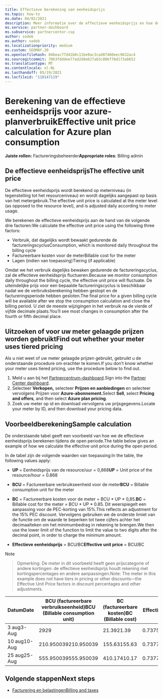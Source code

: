 ```yaml
---
title: Effectieve berekening van eenheidsprijs
ms.topic: how-to
ms.date: 04/02/2021
description: Meer informatie over de effectieve eenheidsprijs en hoe deze wordt berekend. Dit artikel bevat ook een voorbeeldberekening.
ms.service: partner-dashboard
ms.subservice: partnercenter-csp
author: sodeb
ms.author: sodeb
ms.localizationpriority: medium
ms.custom: SEOMAY.20
ms.openlocfilehash: 84beac77d41b8c11be9ac3cad87460eec9632ac4
ms.sourcegitcommit: 7063fdddee77ad2d8e627ab3c806f76d173ab652
ms.translationtype: MT
ms.contentlocale: nl-NL
ms.lasthandoff: 05/19/2021
ms.locfileid: "110147119"
---
```

# <a name="effective-unit-price-calculation-for-azure-plan-consumption"></a><span data-ttu-id="0dabd-104">Berekening van de effectieve eenheidsprijs voor azure-planverbruik</span><span class="sxs-lookup"><span data-stu-id="0dabd-104">Effective unit price calculation for Azure plan consumption</span></span>

<span data-ttu-id="0dabd-105">**Juiste rollen:** Factureringsbeheerder</span><span class="sxs-lookup"><span data-stu-id="0dabd-105">**Appropriate roles**: Billing admin</span></span>

## <a name="the-effective-unit-price"></a><span data-ttu-id="0dabd-106">De effectieve eenheidsprijs</span><span class="sxs-lookup"><span data-stu-id="0dabd-106">The effective unit price</span></span>

<span data-ttu-id="0dabd-107">De effectieve eenheidsprijs wordt berekend op meterniveau (in tegenstelling tot het resourceniveau) en wordt dagelijks aangepast op basis van het metergebruik.</span><span class="sxs-lookup"><span data-stu-id="0dabd-107">The effective unit price is calculated at the meter level (as opposed to the resource level), and is adjusted daily according to meter usage.</span></span>

<span data-ttu-id="0dabd-108">We berekenen de effectieve eenheidsprijs aan de hand van de volgende drie factoren:</span><span class="sxs-lookup"><span data-stu-id="0dabd-108">We calculate the effective unit price using the following three factors:</span></span>

- <span data-ttu-id="0dabd-109">Verbruik, dat dagelijks wordt bewaakt gedurende de factureringscyclus</span><span class="sxs-lookup"><span data-stu-id="0dabd-109">Consumption, which is monitored daily throughout the billing cycle</span></span>
- <span data-ttu-id="0dabd-110">Factureerbare kosten voor de meter</span><span class="sxs-lookup"><span data-stu-id="0dabd-110">Billable cost for the meter</span></span>
- <span data-ttu-id="0dabd-111">Lagen (indien van toepassing)</span><span class="sxs-lookup"><span data-stu-id="0dabd-111">Tiering (if applicable)</span></span>

<span data-ttu-id="0dabd-112">Omdat we het verbruik dagelijks bewaken gedurende de factureringscyclus, zal de effectieve eenheidsprijs fluctueren.</span><span class="sxs-lookup"><span data-stu-id="0dabd-112">Because we monitor consumption daily throughout the billing cycle, the effective unit price will fluctuate.</span></span> <span data-ttu-id="0dabd-113">De uiteindelijke prijs voor een bepaalde factureringscyclus is beschikbaar nadat we de verbruiksberekening hebben gestopt en de factureringsperiode hebben gesloten.</span><span class="sxs-lookup"><span data-stu-id="0dabd-113">The final price for a given billing cycle will be available after we stop the consumption calculation and close the billing period.</span></span> <span data-ttu-id="0dabd-114">U ziet de meeste wijzigingen in het verbruik na de vierde of vijfde decimale plaats.</span><span class="sxs-lookup"><span data-stu-id="0dabd-114">You’ll see most changes in consumption after the fourth or fifth decimal place.</span></span>

## <a name="find-out-whether-your-meter-uses-tiered-pricing"></a><span data-ttu-id="0dabd-115">Uitzoeken of voor uw meter gelaagde prijzen worden gebruikt</span><span class="sxs-lookup"><span data-stu-id="0dabd-115">Find out whether your meter uses tiered pricing</span></span>

<span data-ttu-id="0dabd-116">Als u niet weet of uw meter gelaagde prijzen gebruikt, gebruikt u de onderstaande procedure om erachter te komen.</span><span class="sxs-lookup"><span data-stu-id="0dabd-116">If you don’t know whether your meter uses tiered pricing, use the procedure below to find out.</span></span> 

1. <span data-ttu-id="0dabd-117">Meld u aan bij het [Partnercentrum-dashboard](https://partner.microsoft.com/dashboard/).</span><span class="sxs-lookup"><span data-stu-id="0dabd-117">Sign into the [Partner Center dashboard](https://partner.microsoft.com/dashboard/).</span></span>
2. <span data-ttu-id="0dabd-118">Selecteer **Verkopen,** selecteer **Prijzen en aanbiedingen** en selecteer vervolgens Prijzen voor **Azure-abonnement.**</span><span class="sxs-lookup"><span data-stu-id="0dabd-118">Select **Sell**, select **Pricing and offers**, and then select **Azure plan pricing**.</span></span>
3. <span data-ttu-id="0dabd-119">Zoek uw meter op id en download vervolgens uw prijsgegevens.</span><span class="sxs-lookup"><span data-stu-id="0dabd-119">Locate your meter by ID, and then download your pricing data.</span></span> 

## <a name="sample-calculation"></a><span data-ttu-id="0dabd-120">Voorbeeldberekening</span><span class="sxs-lookup"><span data-stu-id="0dabd-120">Sample calculation</span></span>

<span data-ttu-id="0dabd-121">De onderstaande tabel geeft een voorbeeld van hoe we de effectieve eenheidsprijs berekenen tijdens de open periode.</span><span class="sxs-lookup"><span data-stu-id="0dabd-121">The table below gives an example of how we calculate the effective unit price during the open period.</span></span>

<span data-ttu-id="0dabd-122">In de tabel zijn de volgende waarden van toepassing:</span><span class="sxs-lookup"><span data-stu-id="0dabd-122">In the table, the following values apply:</span></span> 

- <span data-ttu-id="0dabd-123">**UP** = Eenheidsprijs van de resource/uur = 0,868</span><span class="sxs-lookup"><span data-stu-id="0dabd-123">**UP** = Unit price of the resource/hour = 0.868</span></span>

- <span data-ttu-id="0dabd-124">**BCU** = Factureerbare verbruikseenheid voor de meter</span><span class="sxs-lookup"><span data-stu-id="0dabd-124">**BCU** = Billable consumption unit for the meter</span></span>

- <span data-ttu-id="0dabd-125">**BC** = Factureerbare kosten voor de meter = BCU \* UP \* 0,85.</span><span class="sxs-lookup"><span data-stu-id="0dabd-125">**BC** = Billable cost for the meter = BCU \* UP \* 0.85.</span></span> <span data-ttu-id="0dabd-126">Dit weerspiegelt een aanpassing voor de PEC-korting van 15%.</span><span class="sxs-lookup"><span data-stu-id="0dabd-126">This reflects an adjustment for the 15% PEC discount.</span></span> <span data-ttu-id="0dabd-127">Vervolgens gebruiken we de onderste limiet van de functie om de waarde te beperken tot twee cijfers achter het decimaalteken om het minimumbedrag in rekening te brengen.</span><span class="sxs-lookup"><span data-stu-id="0dabd-127">We then use the lower limit of the function to limit the value to two digits after the decimal point, in order to charge the minimum amount.</span></span> 

- <span data-ttu-id="0dabd-128">**Effectieve eenheidsprijs** = BCU/BC</span><span class="sxs-lookup"><span data-stu-id="0dabd-128">**Effective unit price** = BCU/BC</span></span>

>[!NOTE]

><span data-ttu-id="0dabd-129">Opmerking: De meter in dit voorbeeld heeft geen prijscategorie of andere kortingen: de effectieve eenheidsprijs houdt rekening met kortingspercentages en andere aanpassingen.</span><span class="sxs-lookup"><span data-stu-id="0dabd-129">Note: The meter in this example does not have tiers in pricing or other discounts—the Effective Unit Price factors in discount percentages and other adjustments.</span></span>


| <span data-ttu-id="0dabd-130">Datum</span><span class="sxs-lookup"><span data-stu-id="0dabd-130">Date</span></span> | <span data-ttu-id="0dabd-131">BCU (factureerbare verbruikseenheid)</span><span class="sxs-lookup"><span data-stu-id="0dabd-131">BCU (Billable consumption unit)</span></span> | <span data-ttu-id="0dabd-132">BC (factureerbare kosten)</span><span class="sxs-lookup"><span data-stu-id="0dabd-132">BC (Billable cost)</span></span> | <span data-ttu-id="0dabd-133">Effectieve eenheidsprijs</span><span class="sxs-lookup"><span data-stu-id="0dabd-133">Effective unit price</span></span> |
| ------ | ----------- | ----------- | ----------- |  
| <span data-ttu-id="0dabd-134">3 aug</span><span class="sxs-lookup"><span data-stu-id="0dabd-134">3-Aug</span></span> | <span data-ttu-id="0dabd-135">29</span><span class="sxs-lookup"><span data-stu-id="0dabd-135">29</span></span> | <span data-ttu-id="0dabd-136">21.39</span><span class="sxs-lookup"><span data-stu-id="0dabd-136">21.39</span></span> | <span data-ttu-id="0dabd-137">0.737586206896552</span><span class="sxs-lookup"><span data-stu-id="0dabd-137">0.737586206896552</span></span> |
| <span data-ttu-id="0dabd-138">10 aug</span><span class="sxs-lookup"><span data-stu-id="0dabd-138">10-Aug</span></span> | <span data-ttu-id="0dabd-139">210.950039</span><span class="sxs-lookup"><span data-stu-id="0dabd-139">210.950039</span></span> | <span data-ttu-id="0dabd-140">155.63</span><span class="sxs-lookup"><span data-stu-id="0dabd-140">155.63</span></span> | <span data-ttu-id="0dabd-141">0.737757626107858</span><span class="sxs-lookup"><span data-stu-id="0dabd-141">0.737757626107858</span></span> |
| <span data-ttu-id="0dabd-142">25 aug</span><span class="sxs-lookup"><span data-stu-id="0dabd-142">25-Aug</span></span> | <span data-ttu-id="0dabd-143">555.950039</span><span class="sxs-lookup"><span data-stu-id="0dabd-143">555.950039</span></span> | <span data-ttu-id="0dabd-144">410.17</span><span class="sxs-lookup"><span data-stu-id="0dabd-144">410.17</span></span> | <span data-ttu-id="0dabd-145">0.737782122900436</span><span class="sxs-lookup"><span data-stu-id="0dabd-145">0.737782122900436</span></span> |

## <a name="next-steps"></a><span data-ttu-id="0dabd-146">Volgende stappen</span><span class="sxs-lookup"><span data-stu-id="0dabd-146">Next steps</span></span>

- [<span data-ttu-id="0dabd-147">Facturering en belastingen</span><span class="sxs-lookup"><span data-stu-id="0dabd-147">Billing and taxes</span></span>](billing.md)
